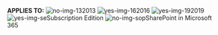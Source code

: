 **APPLIES TO:** ![no-img-13](../media/no.png)2013 ![yes-img-16](../media/yes.png)2016 ![yes-img-19](../media/yes.png)2019 ![yes-img-se](../media/yes.png)Subscription Edition ![no-img-sop](../media/no.png)SharePoint in Microsoft 365

